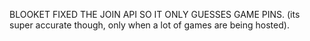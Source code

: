 BLOOKET FIXED THE JOIN API SO IT ONLY GUESSES GAME PINS. (its super accurate though, only when a lot of games are being hosted).

